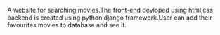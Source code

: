 A website for searching movies.The front-end devloped using html,css backend is created using python django framework.User can add their favourites movies to database and see it.
